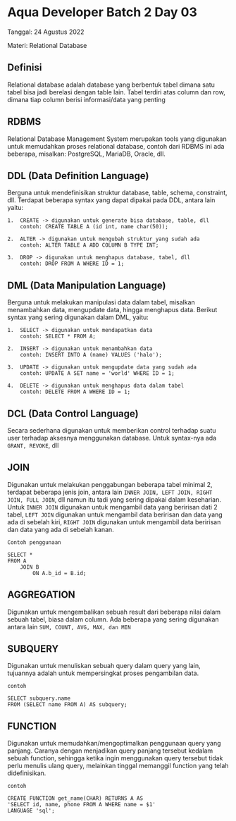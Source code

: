 # **Aqua Developer Batch 2 Day 03**

Tanggal: 24 Agustus 2022

Materi: Relational Database

## **Definisi**
Relational database adalah database yang berbentuk tabel dimana satu tabel bisa jadi berelasi dengan table lain. Tabel terdiri atas column dan row, dimana tiap column berisi informasi/data yang penting

## **RDBMS**
Relational Database Management System merupakan tools yang digunakan untuk memudahkan proses relational database, contoh dari RDBMS ini ada beberapa, misalkan: PostgreSQL, MariaDB, Oracle, dll.

## **DDL (Data Definition Language)**
Berguna untuk mendefinisikan struktur database, table, schema, constraint, dll. Terdapat beberapa syntax yang dapat dipakai pada DDL, antara lain yaitu:
```
1.  CREATE -> digunakan untuk generate bisa database, table, dll
    contoh: CREATE TABLE A (id int, name char(50));

2.  ALTER -> digunakan untuk mengubah struktur yang sudah ada
    contoh: ALTER TABLE A ADD COLUMN B TYPE INT;

3.  DROP -> digunakan untuk menghapus database, tabel, dll
    contoh: DROP FROM A WHERE ID = 1;
```

## **DML (Data Manipulation Language)**
Berguna untuk melakukan manipulasi data dalam tabel, misalkan menambahkan data, mengupdate data, hingga menghapus data. Berikut syntax yang sering digunakan dalam DML, yaitu:
```
1.  SELECT -> digunakan untuk mendapatkan data
    contoh: SELECT * FROM A;

2.  INSERT -> digunakan untuk menambahkan data
    contoh: INSERT INTO A (name) VALUES ('halo');

3.  UPDATE -> digunakan untuk mengupdate data yang sudah ada
    contoh: UPDATE A SET name = 'world' WHERE ID = 1;

4.  DELETE -> digunakan untuk menghapus data dalam tabel
    contoh: DELETE FROM A WHERE ID = 1;
```

## **DCL (Data Control Language)**
Secara sederhana digunakan untuk memberikan control terhadap suatu user terhadap aksesnya menggunakan database. Untuk syntax-nya ada ```GRANT, REVOKE```, dll

## **JOIN**
Digunakan untuk melakukan penggabungan beberapa tabel minimal 2, terdapat beberapa jenis join, antara lain ```INNER JOIN, LEFT JOIN, RIGHT JOIN, FULL JOIN```, dll namun itu tadi yang sering dipakai dalam keseharian. Untuk ```INNER JOIN``` digunakan untuk mengambil data yang beririsan dati 2 tabel, ```LEFT JOIN``` digunakan untuk mengambil data beririsan dan data yang ada di sebelah kiri, ```RIGHT JOIN``` digunakan untuk mengambil data beririsan dan data yang ada di sebelah kanan.
```
Contoh penggunaan

SELECT *
FROM A
    JOIN B 
        ON A.b_id = B.id;
```

## **AGGREGATION**
Digunakan untuk mengembalikan sebuah result dari beberapa nilai dalam sebuah tabel, biasa dalam column. Ada beberapa yang sering digunakan antara lain ```SUM, COUNT, AVG, MAX, dan MIN```

## **SUBQUERY**
Digunakan untuk menuliskan sebuah query dalam query yang lain, tujuannya adalah untuk mempersingkat proses pengambilan data.
```
contoh

SELECT subquery.name
FROM (SELECT name FROM A) AS subquery;
```

## **FUNCTION**
Digunakan untuk memudahkan/mengoptimalkan penggunaan query yang panjang. Caranya dengan menjadikan query panjang tersebut kedalam sebuah function, sehingga ketika ingin menggunakan query tersebut tidak perlu menulis ulang query, melainkan tinggal memanggil function yang telah didefinisikan.
```
contoh

CREATE FUNCTION get_name(CHAR) RETURNS A AS
'SELECT id, name, phone FROM A WHERE name = $1'
LANGUAGE 'sql';
```
